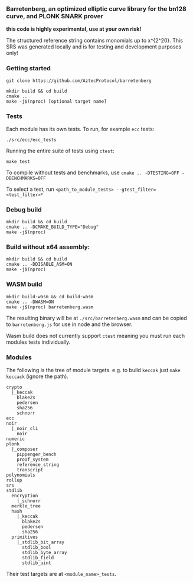 ### Barretenberg, an optimized elliptic curve library for the bn128 curve, and PLONK SNARK prover

**this code is highly experimental, use at your own risk!**

The structured reference string contains monomials up to x^{2^20}. This SRS was generated locally and is for testing and development purposes only!

### Getting started

```
git clone https://github.com/AztecProtocol/barretenberg

mkdir build && cd build
cmake ..
make -j$(nproc) [optional target name]
```

### Tests

Each module has its own tests. To run, for example `ecc` tests:

```
./src/ecc/ecc_tests
```

Running the entire suite of tests using `ctest`:

```
make test
```

To compile without tests and benchmarks, use `cmake .. -DTESTING=OFF -DBENCHMARKS=OFF`

To select a test, run `<path_to_module_tests> --gtest_filter=<test_filter>*`

### Debug build

```
mkdir build && cd build
cmake .. -DCMAKE_BUILD_TYPE="Debug"
make -j$(nproc)
```

### Build without x64 assembly:

```
mkdir build && cd build
cmake .. -DDISABLE_ASM=ON
make -j$(nproc)
```

### WASM build

```
mkdir build-wasm && cd build-wasm
cmake .. -DWASM=ON
make -j$(nproc) barretenberg.wasm
```

The resulting binary will be at `./src/barretenberg.wasm` and can be copied to `barretenberg.js` for use in node and the browser.

Wasm build does not currently support `ctest` meaning you must run each modules tests individually.

### Modules

The following is the tree of module targets. e.g. to build `keccak` just `make keccack` (ignore the path).

```
crypto
  |_keccak
    blake2s
    pedersen
    sha256
    schnorr
ecc
noir
  |_noir_cli
    noir
numeric
plonk
  |_composer
    pippenger_bench
    proof_system
    reference_string
    transcript
polynomials
rollup
srs
stdlib
  encryption
    |_schnorr
  merkle_tree
  hash
    |_keccak
      blake2s
      pedersen
      sha256
  primitives
    |_stdlib_bit_array
      stdlib_bool
      stdlib_byte_array
      stdlib_field
      stdlib_uint
```

Their test targets are at `<module_name>_tests`.